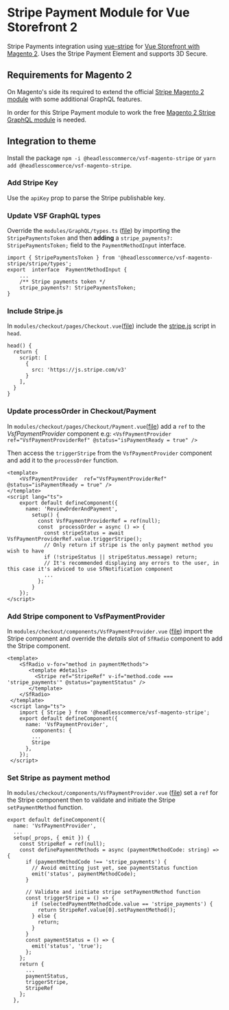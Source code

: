 # Stripe Payment Module for Vue Storefront 2

Stripe Payments integration using [vue-stripe](https://github.com/vue-stripe/vue-stripe) for [Vue Storefront with Magento 2](https://github.com/vuestorefront/magento2). Uses the Stripe Payment Element and supports 3D Secure.

## Requirements for Magento 2
On Magento's side its required to extend the official [Stripe Magento 2 module](https://marketplace.magento.com/stripe-stripe-payments.html) with some additional GraphQL features. 

In order for this Stripe Payment module to work the free [Magento 2 Stripe GraphQL module](https://github.com/headlesscommerce/magento-stripe-graphql) is needed.

## Integration to theme
Install the package `npm -i @headlesscommerce/vsf-magento-stripe` or `yarn add @headlesscommerce/vsf-magento-stripe`.

### Add Stripe Key 
Use the `apiKey` prop to parse the Stripe publishable key.

### Update VSF GraphQL types
Override the `modules/GraphQL/types.ts` ([file](https://github.com/vuestorefront/template-magento/blob/main/modules/GraphQL/types.ts)) by importing the `StripePaymentsToken` and then **adding** a `stripe_payments?: StripePaymentsToken;` field to the `PaymentMethodInput` interface.

```
import { StripePaymentsToken } from '@headlesscommerce/vsf-magento-stripe/stripe/types';
export  interface  PaymentMethodInput {
    ...
    /** Stripe payments token */
    stripe_payments?: StripePaymentsToken;
}
```

###  Include Stripe.js
In `modules/checkout/pages/Checkout.vue`([file](https://github.com/vuestorefront/template-magento/blob/main/modules/checkout/pages/Checkout.vue)) include the [stripe.js](https://stripe.com/docs/js) script in `head`.

```
head() {
  return {
    script: [
      {
        src: 'https://js.stripe.com/v3'
      }
    ],
  }
}
```

### Update processOrder in Checkout/Payment
In `modules/checkout/pages/Checkout/Payment.vue`([file](https://github.com/vuestorefront/template-magento/blob/main/modules/checkout/pages/Checkout/Payment.vue)) add a `ref` to the _VsfPaymentProvider_ component e.g:
 `<VsfPaymentProvider  ref="VsfPaymentProviderRef" @status="isPaymentReady = true" />`
 
Then access the `triggerStripe` from the `VsfPaymentProvider` component and add it to the `processOrder` function.

```
<template>
    <VsfPaymentProvider  ref="VsfPaymentProviderRef" @status="isPaymentReady = true" />
</template>
<script lang="ts">
    export default defineComponent({
      name: 'ReviewOrderAndPayment',
        setup() {
          const VsfPaymentProviderRef = ref(null);
          const  processOrder = async () => {
            const stripeStatus = await VsfPaymentProviderRef.value.triggerStripe();
            // Only return if stripe is the only payment method you wish to have
            if (!stripeStatus || stripeStatus.message) return;
            // It's recommended displaying any errors to the user, in this case it's adviced to use SfNotification component
            ...
          };
        }
    });
</script>
```
### Add Stripe component to VsfPaymentProvider
In `modules/checkout/components/VsfPaymentProvider.vue` ([file](https://github.com/vuestorefront/template-magento/blob/main/modules/checkout/components/VsfPaymentProvider.vue))  import the Stripe component and override the _details_ slot of `SfRadio` component to add the Stripe component. 

```
<template>
    <SfRadio v-for="method in paymentMethods">
       <template #details>
         <Stripe ref="StripeRef" v-if="method.code === 'stripe_payments'" @status="paymentStatus" />
       </template>
    </SfRadio>
 </template>
 <script lang="ts">
    import { Stripe } from '@headlesscommerce/vsf-magento-stripe';
    export default defineComponent({
      name: 'VsfPaymentProvider',
        components: {
        ...
        Stripe
      },
    });
 </script>
```


### Set Stripe as payment method 
In `modules/checkout/components/VsfPaymentProvider.vue` ([file](https://github.com/vuestorefront/template-magento/blob/main/modules/checkout/components/VsfPaymentProvider.vue)) set a `ref` for the Stripe component then to validate and initiate the Stripe `setPaymentMethod` function.

```
export default defineComponent({
  name: 'VsfPaymentProvider',
  ...
  setup(_props, { emit }) {
    const StripeRef = ref(null);
    const definePaymentMethods = async (paymentMethodCode: string) => {
      if (paymentMethodCode !== 'stripe_payments') {
        // Avoid emitting just yet, see paymentStatus function
        emit('status', paymentMethodCode);
      }
      
      // Validate and initiate stripe setPaymentMethod function
      const triggerStripe = () => {
        if (selectedPaymentMethodCode.value == 'stripe_payments') {
          return StripeRef.value[0].setPaymentMethod();
        } else {
          return;
        }
      }
      const paymentStatus = () => {
        emit('status', 'true');
      };
    };
    return {
      ...
      paymentStatus,
      triggerStripe,
      StripeRef
    };
  },
```

